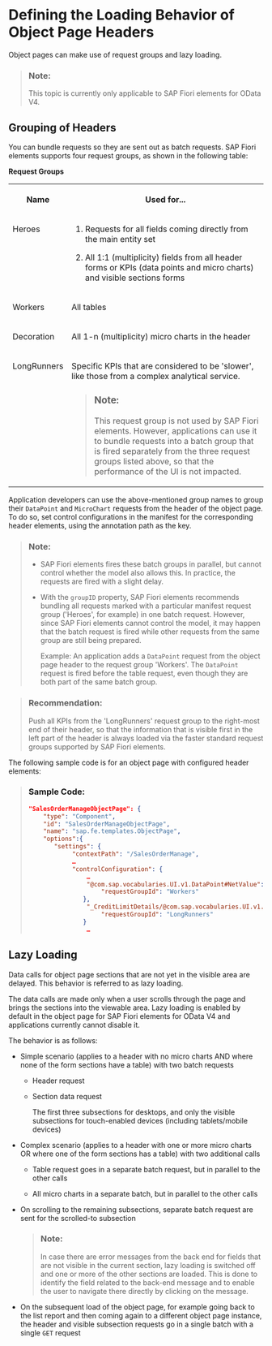 <!-- loioac035701f0f94bcca2d051bba9f1880d -->

# Defining the Loading Behavior of Object Page Headers

Object pages can make use of request groups and lazy loading.

> ### Note:  
> This topic is currently only applicable to SAP Fiori elements for OData V4.



<a name="loioac035701f0f94bcca2d051bba9f1880d__section_fcv_5l5_nnb"/>

## Grouping of Headers

You can bundle requests so they are sent out as batch requests. SAP Fiori elements supports four request groups, as shown in the following table:

**Request Groups**


<table>
<tr>
<th valign="top">

Name

</th>
<th valign="top">

Used for...

</th>
</tr>
<tr>
<td valign="top">

Heroes

</td>
<td valign="top">

1.  Requests for all fields coming directly from the main entity set

2.  All 1:1 \(multiplicity\) fields from all header forms or KPIs \(data points and micro charts\) and visible sections forms




</td>
</tr>
<tr>
<td valign="top">

Workers

</td>
<td valign="top">

All tables

</td>
</tr>
<tr>
<td valign="top">

Decoration

</td>
<td valign="top">

All 1-n \(multiplicity\) micro charts in the header

</td>
</tr>
<tr>
<td valign="top">

LongRunners

</td>
<td valign="top">

Specific KPIs that are considered to be 'slower', like those from a complex analytical service.

> ### Note:  
> This request group is not used by SAP Fiori elements. However, applications can use it to bundle requests into a batch group that is fired separately from the three request groups listed above, so that the performance of the UI is not impacted.



</td>
</tr>
</table>

Application developers can use the above-mentioned group names to group their `DataPoint` and `MicroChart` requests from the header of the object page. To do so, set control configurations in the manifest for the corresponding header elements, using the annotation path as the key.

> ### Note:  
> -   SAP Fiori elements fires these batch groups in parallel, but cannot control whether the model also allows this. In practice, the requests are fired with a slight delay.
> 
> -   With the `groupID` property, SAP Fiori elements recommends bundling all requests marked with a particular manifest request group \('Heroes', for example\) in one batch request. However, since SAP Fiori elements cannot control the model, it may happen that the batch request is fired while other requests from the same group are still being prepared.
> 
>     Example: An application adds a `DataPoint` request from the object page header to the request group 'Workers'. The `DataPoint` request is fired before the table request, even though they are both part of the same batch group.

> ### Recommendation:  
> Push all KPIs from the 'LongRunners' request group to the right-most end of their header, so that the information that is visible first in the left part of the header is always loaded via the faster standard request groups supported by SAP Fiori elements.

The following sample code is for an object page with configured header elements:

> ### Sample Code:  
> ```json
> "SalesOrderManageObjectPage": {                  
>     "type": "Component",                 
>     "id": "SalesOrderManageObjectPage",                  
>     "name": "sap.fe.templates.ObjectPage",                  
>     "options":{               
>        "settings": {                         
>             "contextPath": "/SalesOrderManage",                         
>             …                          
>             "controlConfiguration": {                                
>                 …                             
>                 "@com.sap.vocabularies.UI.v1.DataPoint#NetValue": {                                  
>                     "requestGroupId": "Workers"                   
>                },                              
>                 "_CreditLimitDetails/@com.sap.vocabularies.UI.v1.Chart#CreditLimitChart": {                                  
>                     "requestGroupId": "LongRunners"                              
>                }                                
>                 …
> ```



<a name="loioac035701f0f94bcca2d051bba9f1880d__section_unx_xl5_nnb"/>

## Lazy Loading

Data calls for object page sections that are not yet in the visible area are delayed. This behavior is referred to as lazy loading.

The data calls are made only when a user scrolls through the page and brings the sections into the viewable area. Lazy loading is enabled by default in the object page for SAP Fiori elements for OData V4 and applications currently cannot disable it.

The behavior is as follows:

-   Simple scenario \(applies to a header with no micro charts AND where none of the form sections have a table\) with two batch requests

    -   Header request

    -   Section data request

        The first three subsections for desktops, and only the visible subsections for touch-enabled devices \(including tablets/mobile devices\)


-   Complex scenario \(applies to a header with one or more micro charts OR where one of the form sections has a table\) with two additional calls

    -   Table request goes in a separate batch request, but in parallel to the other calls

    -   All micro charts in a separate batch, but in parallel to the other calls


-   On scrolling to the remaining subsections, separate batch request are sent for the scrolled-to subsection

    > ### Note:  
    > In case there are error messages from the back end for fields that are not visible in the current section, lazy loading is switched off and one or more of the other sections are loaded. This is done to identify the field related to the back-end message and to enable the user to navigate there directly by clicking on the message.

-   On the subsequent load of the object page, for example going back to the list report and then coming again to a different object page instance, the header and visible subsection requests go in a single batch with a single `GET` request


